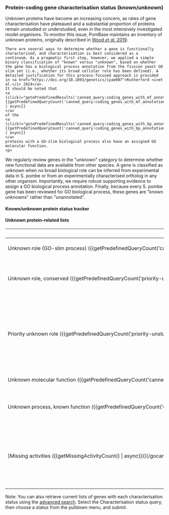 ### Protein-coding gene characterisation status (known/unknown)

Unknown proteins have become an increasing concern, as rates of gene
characterisation have plateaued and a substantial proportion of
proteins remain unstudied or understudied, even in the most
intensively investigated model organisms. To monitor this issue,
PomBase maintains an inventory of unknown proteins, originally
described in [Wood *et al.* 2019](https://doi.org/10.1098/rsob.180241).

```{=html}
There are several ways to determine whether a gene is functionally
characterised, and characterisation is best considered as a
continuum. As a pragmatic first step, however, we applied a simple
binary classification of "known" versus "unknown", based on whether
the gene has a biological process annotation from the fission yeast GO
slim set (i.e., whether its broad cellular role has been defined). A
detailed justification for this process-focused approach is provided
in <a href="https://doi.org/10.1093/genetics/iyae007">Rutherford <i>et al.</i> 2024</a>.
It should be noted that
<a (click)="gotoPredefinedResults('canned_query:coding_genes_with_mf_annotation')">
{{getPredefinedQueryCount('canned_query:coding_genes_with_mf_annotation') | async}}
</a>
of the
<a (click)="gotoPredefinedResults('canned_query:coding_genes_with_bp_annotation')">
{{getPredefinedQueryCount('canned_query:coding_genes_with_bp_annotation') | async}}
</a>
proteins with a GO-slim biological process also have an assigned GO
molecular function.
<p>
```

We regularly review genes in the "unknown" category to determine
whether new functional data are available from other species. A gene
is classified as unknown when no broad biological role can be inferred
from experimental data in S. pombe or from an experimentally
characterised ortholog in any other organism. Importantly, we require
robust supporting evidence to assign a GO biological process
annotation. Finally, because every S. pombe gene has been reviewed for
GO biological process, these genes are "known unknowns" rather than
"unannotated".

#### Known/unknown protein status tracker

<app-characterisation-status-table></app-characterisation-status-table>


#### Unknown protein-related lists

<table>
<thead>
  <tr>
    <th>List</th>
    <th>Description</th>
  </tr>
</thead>
<tr>
  <td style="white-space: nowrap;"><a (click)="gotoPredefinedResults('canned_query:protein_coding_genes_unknown_process')">
Unknown role (GO-slim process) ({{getPredefinedQueryCount('canned_query:protein_coding_genes_unknown_process') | async}})
  </a>
  </td>
  <td>Equivalent to the "unknown" set in the tracker above</td>
</tr>
<tr>
  <td style="white-space: nowrap;"><a (click)="gotoPredefinedResults('priority-unstudied-genes:conserved_unknown')">
Unknown role, conserved ({{getPredefinedQueryCount('priority-unstudied-genes:conserved_unknown') | async}})
  </a>
  </td>
  <td>
    Proteins of unknown GO-slim Biological Process, conserved outside the <i>Schizosaccharomyces</i> clade
  </td>
</tr>
<tr>
  <td style="white-space: nowrap;"><a (click)="gotoPredefinedResults('priority-unstudied-genes:conserved_unknown_AND_conserved_in_vertebrates')">
Priority unknown role ({{getPredefinedQueryCount('priority-unstudied-genes:conserved_unknown_AND_conserved_in_vertebrates') | async}})
  </a>
  </td>
  <td>
The subset of proteins of unknown biological role
conserved to vertebrates (all present in human), conserved over at
least ~1 billion years of evolution. Some are universally conserved in
bacteria and archaea.
  </td>
</tr>
<tr>
  <td style="white-space: nowrap;"><a (click)="gotoPredefinedResults('canned_query:proteins_of_unknown_molecular_function')">
Unknown molecular function ({{getPredefinedQueryCount('canned_query:proteins_of_unknown_molecular_function') | async}})
  </a>
  </td>
  <td>
    Proteins of unknown GO Molecular Function
  </td>
</tr>
<tr>
  <td style="white-space: nowrap;"><a (click)="gotoPredefinedResults('canned_query:unknown_process_known_function')">
Unknown process, known function ({{getPredefinedQueryCount('canned_query:unknown_process_known_function') | async}})
  </a>
  </td>
  <td>
    Genes which have a known molecular function, but an unknown physiological role
  </td>
</tr>
<tr>
  <td style="white-space: nowrap;">[Missing activities ({{getMissingActivityCount() | async}})](/gocam/missing-activities)</td>
  <td>
A list of activities known or suspected to occur in fission yeast but
not yet associated with a gene product. These "pathway holes" have
been identified through GO-CAM causal model curation.
  </td>
</tr>
</table>

Note: You can also retrieve current lists of genes with each
characterisation status using the [advanced search](/query). Select
the Characterisation status query, then choose a status from the
pulldown menu, and submit.
